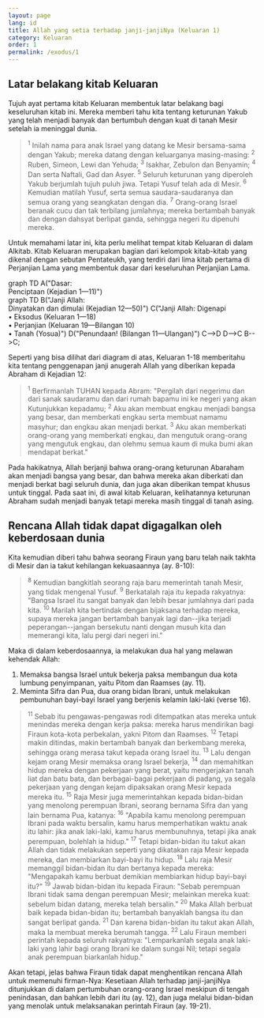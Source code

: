 ```yaml
---
layout: page
lang: id
title: Allah yang setia terhadap janji-janjiNya (Keluaran 1)
category: Keluaran
order: 1
permalink: /exodus/1
---
```


## Latar belakang kitab Keluaran

Tujuh ayat pertama kitab Keluaran membentuk latar belakang bagi keseluruhan kitab ini. Mereka memberi tahu kita tentang keturunan Yakub yang telah menjadi banyak dan bertumbuh dengan kuat di tanah Mesir setelah ia meninggal dunia.

> <sup>1</sup> Inilah nama para anak Israel yang datang ke Mesir bersama-sama dengan Yakub; mereka datang dengan keluarganya masing-masing: <sup>2</sup> Ruben, Simeon, Lewi dan Yehuda; <sup>3</sup> Isakhar, Zebulon dan Benyamin; <sup>4</sup> Dan serta Naftali, Gad dan Asyer. <sup>5</sup> Seluruh keturunan yang diperoleh Yakub berjumlah tujuh puluh jiwa. Tetapi Yusuf telah ada di Mesir. <sup>6</sup> Kemudian matilah Yusuf, serta semua saudara-saudaranya dan semua orang yang seangkatan dengan dia. <sup>7</sup> Orang-orang Israel beranak cucu dan tak terbilang jumlahnya; mereka bertambah banyak dan dengan dahsyat berlipat ganda, sehingga negeri itu dipenuhi mereka.

Untuk memahami latar ini, kita perlu melihat tempat kitab Keluaran di dalam Alkitab. Kitab Keluaran merupakan bagian dari kelompok kitab-kitab yang dikenal dengan sebutan Pentateukh, yang terdiri dari lima kitab pertama di Perjanjian Lama yang membentuk dasar dari keseluruhan Perjanjian Lama.

<div class="mermaid">
    graph TD
        A("Dasar:<br />Penciptaan (Kejadian 1&#8212;11)")
</div>

<div class="mermaid">
    graph TD
        B("Janji Allah:<br/>
        Dinyatakan dan dimulai (Kejadian 12&#8212;50)")
        C("Janji Allah: Digenapi<br />
        • Eksodus (Keluaran 1&#8212;18)<br />
        • Perjanjian (Keluaran 19&#8212;Bilangan 10)<br />
        • Tanah (Yosua)")
        D("Penundaan! (Bilangan 11&#8212;Ulangan)")
        C-->D
        D-->C
        B-->C;
</div>

Seperti yang bisa dilihat dari diagram di atas, Keluaran 1-18 memberitahu kita tentang penggenapan janji anugerah Allah yang diberikan kepada Abraham di Kejadian 12:

> <sup>1</sup> Berfirmanlah TUHAN kepada Abram: "Pergilah dari negerimu dan dari sanak saudaramu dan dari rumah bapamu ini ke negeri yang akan Kutunjukkan kepadamu; <sup>2</sup> Aku akan membuat engkau menjadi bangsa yang besar, dan memberkati engkau serta membuat namamu masyhur; dan engkau akan menjadi berkat. <sup>3</sup> Aku akan memberkati orang-orang yang memberkati engkau, dan mengutuk orang-orang yang mengutuk engkau, dan olehmu semua kaum di muka bumi akan mendapat berkat."

Pada hakikatnya, Allah berjanji bahwa orang-orang keturunan Abaraham akan menjadi bangsa yang besar, dan bahwa mereka akan diberkati dan menjadi berkat bagi seluruh dunia, dan juga akan diberikan tempat khusus untuk tinggal. Pada saat ini, di awal kitab Keluaran, kelihatannya keturunan Abraham sudah menjadi banyak tetapi mereka masih tinggal di tanah asing.

## Rencana Allah tidak dapat digagalkan oleh keberdosaan dunia

Kita kemudian diberi tahu bahwa seorang Firaun yang baru telah naik takhta di Mesir dan ia takut kehilangan kekuasaannya (ay. 8-10):

> <sup>8</sup> Kemudian bangkitlah seorang raja baru memerintah tanah Mesir, yang tidak mengenal Yusuf. <sup>9</sup> Berkatalah raja itu kepada rakyatnya: "Bangsa Israel itu sangat banyak dan lebih besar jumlahnya dari pada kita. <sup>10</sup> Marilah kita bertindak dengan bijaksana terhadap mereka, supaya mereka jangan bertambah banyak lagi dan--jika terjadi peperangan--jangan bersekutu nanti dengan musuh kita dan memerangi kita, lalu pergi dari negeri ini."

Maka di dalam keberdosaannya, ia melakukan dua hal yang melawan kehendak Allah:

<ol class="content-list">
    <li>Memaksa bangsa Israel untuk bekerja paksa membangun dua kota lumbung penyimpanan, yaitu Pitom dan Raamses (ay. 11).</li>
    <li>Meminta Sifra dan Pua, dua orang bidan Ibrani, untuk melakukan pembunuhan bayi-bayi Israel yang berjenis kelamin laki-laki (verse 16).</li>
</ol>

> <sup>11</sup> Sebab itu pengawas-pengawas rodi ditempatkan atas mereka untuk menindas mereka dengan kerja paksa: mereka harus mendirikan bagi Firaun kota-kota perbekalan, yakni Pitom dan Raamses. <sup>12</sup> Tetapi makin ditindas, makin bertambah banyak dan berkembang mereka, sehingga orang merasa takut kepada orang Israel itu. <sup>13</sup> Lalu dengan kejam orang Mesir memaksa orang Israel bekerja, <sup>14</sup> dan memahitkan hidup mereka dengan pekerjaan yang berat, yaitu mengerjakan tanah liat dan batu bata, dan berbagai-bagai pekerjaan di padang, ya segala pekerjaan yang dengan kejam dipaksakan orang Mesir kepada mereka itu. <sup>15</sup> Raja Mesir juga memerintahkan kepada bidan-bidan yang menolong perempuan Ibrani, seorang bernama Sifra dan yang lain bernama Pua, katanya: <sup>16</sup> "Apabila kamu menolong perempuan Ibrani pada waktu bersalin, kamu harus memperhatikan waktu anak itu lahir: jika anak laki-laki, kamu harus membunuhnya, tetapi jika anak perempuan, bolehlah ia hidup." <sup>17</sup> Tetapi bidan-bidan itu takut akan Allah dan tidak melakukan seperti yang dikatakan raja Mesir kepada mereka, dan membiarkan bayi-bayi itu hidup. <sup>18</sup> Lalu raja Mesir memanggil bidan-bidan itu dan bertanya kepada mereka: "Mengapakah kamu berbuat demikian membiarkan hidup bayi-bayi itu?" <sup>19</sup> Jawab bidan-bidan itu kepada Firaun: "Sebab perempuan Ibrani tidak sama dengan perempuan Mesir; melainkan mereka kuat: sebelum bidan datang, mereka telah bersalin." <sup>20</sup> Maka Allah berbuat baik kepada bidan-bidan itu; bertambah banyaklah bangsa itu dan sangat berlipat ganda. <sup>21</sup> Dan karena bidan-bidan itu takut akan Allah, maka Ia membuat mereka berumah tangga. <sup>22</sup> Lalu Firaun memberi perintah kepada seluruh rakyatnya: "Lemparkanlah segala anak laki-laki yang lahir bagi orang Ibrani ke dalam sungai Nil; tetapi segala anak perempuan biarkanlah hidup."

Akan tetapi, jelas bahwa Firaun tidak dapat menghentikan rencana Allah untuk memenuhi firman-Nya: Kesetiaan Allah terhadap janji-janjiNya ditunjukkan di dalam pertumbuhan orang-orang Israel meskipun di tengah penindasan, dan bahkan lebih dari itu (ay. 12), dan juga melalui bidan-bidan yang menolak untuk melaksanakan perintah Firaun (ay. 19-21).
